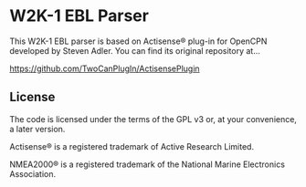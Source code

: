 W2K-1 EBL Parser
==========================
This W2K-1 EBL parser is based on Actisense® plug-in for OpenCPN developed by Steven Adler.
You can find its original repository at...

https://github.com/TwoCanPlugIn/ActisensePlugin

License
-------
The code is licensed under the terms of the GPL v3 or, at your convenience, a later version.

Actisense® is a registered trademark of Active Research Limited.

NMEA2000® is a registered trademark of the National Marine Electronics Association.
